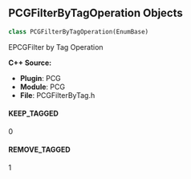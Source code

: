 ## PCGFilterByTagOperation Objects

```python
class PCGFilterByTagOperation(EnumBase)
```

EPCGFilter by Tag Operation

**C++ Source:**

- **Plugin**: PCG
- **Module**: PCG
- **File**: PCGFilterByTag.h

<a id="unreal.PCGFilterByTagOperation.KEEP_TAGGED"></a>

#### KEEP_TAGGED

0

<a id="unreal.PCGFilterByTagOperation.REMOVE_TAGGED"></a>

#### REMOVE_TAGGED

1

<a id="unreal.PCGProxyInterfaceMode"></a>